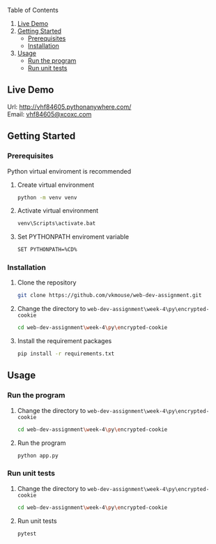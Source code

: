 Table of Contents
1. [Live Demo](#live-demo)
1. [Getting Started](#getting-started)
    - [Prerequisites](#prerequisites)
    - [Installation](#installation)
2. [Usage](#usage)
    - [Run the program](#run-the-program)
    - [Run unit tests](#run-unit-tests)

## Live Demo

Url: http://vhf84605.pythonanywhere.com/  
Email: vhf84605@xcoxc.com  

## Getting Started

### Prerequisites

Python virtual enviroment is recommended
1. Create virtual environment
   ```sh
   python -m venv venv
   ```
2. Activate virtual environment
   ```sh
   venv\Scripts\activate.bat
   ```
3. Set PYTHONPATH enviroment variable
   ```sh
   SET PYTHONPATH=%CD%
   ```

### Installation

1. Clone the repository
   ```sh
   git clone https://github.com/vkmouse/web-dev-assignment.git
   ```
2. Change the directory to `web-dev-assignment\week-4\py\encrypted-cookie`
   ```sh
   cd web-dev-assignment\week-4\py\encrypted-cookie
   ```
3. Install the requirement packages
   ```sh
   pip install -r requirements.txt
   ```

## Usage

### Run the program

1. Change the directory to `web-dev-assignment\week-4\py\encrypted-cookie`
   ```sh
   cd web-dev-assignment\week-4\py\encrypted-cookie
   ```
2. Run the program
   ```sh
   python app.py
   ```

### Run unit tests

1. Change the directory to `web-dev-assignment\week-4\py\encrypted-cookie`
   ```sh
   cd web-dev-assignment\week-4\py\encrypted-cookie
   ```
2. Run unit tests
   ```sh
   pytest
   ```
